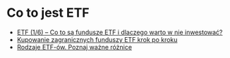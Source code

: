 # Co to jest ETF

* [ETF (1/6) – Co to są fundusze ETF i dlaczego warto w nie inwestować?](https://inwestomat.eu/co-to-sa-fundusze-etf/)
* [Kupowanie zagranicznych funduszy ETF krok po kroku](https://inwestomat.eu/kupowanie-zagranicznych-funduszy-etf-krok-po-kroku/)
* [Rodzaje ETF-ów. Poznaj ważne różnice](https://www.sii.org.pl/17008/edukacja/kurs-inwestuj-pasywnie/rodzaje-etf-ow-poznaj-wazne-roznice.html)